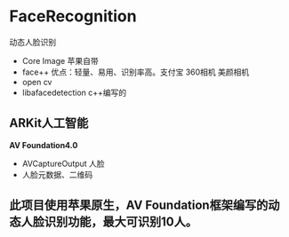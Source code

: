 # FaceRecognition
动态人脸识别

- Core Image 苹果自带
- face++ 优点：轻量、易用、识别率高。支付宝 360相机 美颜相机
- open cv
- libafacedetection c++编写的

## ARKit人工智能
**AV Foundation4.0**
- AVCaptureOutput 人脸
- 人脸元数据、二维码

## 此项目使用苹果原生，AV Foundation框架编写的动态人脸识别功能，最大可识别10人。
